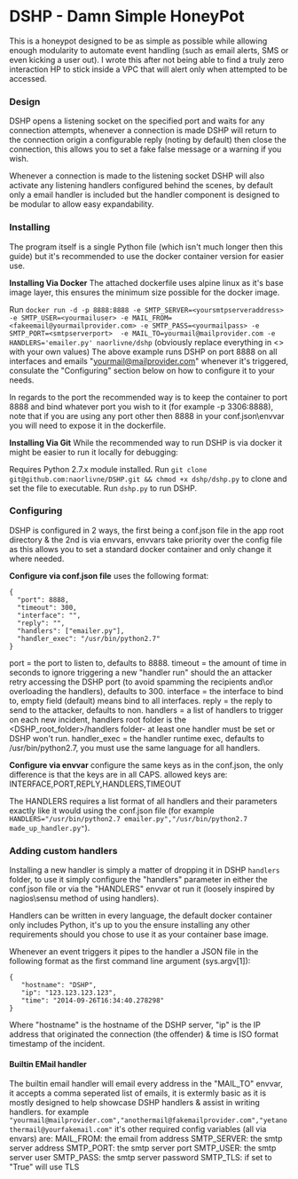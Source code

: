 # DSHP - Damn Simple HoneyPot

This is a honeypot designed to be as simple as possible while allowing enough modularity to automate event handling (such as email alerts, SMS or even kicking a user out).
I wrote this after not being able to find a truly zero interaction HP to stick inside a VPC that will alert only when attempted to be accessed.

### Design
DSHP opens a listening socket on the specified port and waits for any connection attempts, whenever a connection is made DSHP will return to the connection origin a configurable reply (noting by default) then close the connection, this allows you to set a fake false message or a warning if you wish.

Whenever a connection is made to the listening socket DSHP will also activate any listening handlers configured behind the scenes, by default only a email handler is included but the handler component is designed to be modular to allow easy expandability.

### Installing
The program itself is a single Python file (which isn't much longer then this guide) but it's recommended to use the  docker container version for easier use.

**Installing Via Docker**
The attached dockerfile uses alpine linux as it's base image layer, this ensures the minimum size possible for the docker image.

Run `docker run -d -p 8888:8888 -e SMTP_SERVER=<yoursmtpserveraddress> -e SMTP_USER=<yourmailuser> -e MAIL_FROM=<fakeemail@yourmailprovider.com> -e SMTP_PASS=<yourmailpass> -e SMTP_PORT=<smtpserverport>  -e MAIL_TO=yourmail@mailprovider.com -e HANDLERS='emailer.py' naorlivne/dshp`
(obviously replace everything in <> with your own values)
The above example runs DSHP on port 8888 on all interfaces and emails "yourmail@mailprovider.com" whenever it's triggered, consulate the "Configuring" section below on how to configure it to your needs.

In regards to the port the recommended way is to keep the container to port 8888 and bind whatever port you wish to it (for example -p 3306:8888), note that if you are using any port other then 8888 in your conf.json\envvar you will need to expose it in the dockerfile.

**Installing Via Git**
While the recommended way to run DSHP is via docker it might be easier to run it locally for debugging:

Requires Python 2.7.x module installed.
Run `git clone git@github.com:naorlivne/DSHP.git && chmod +x dshp/dshp.py` to clone and set the file to executable.
Run `dshp.py` to run DSHP.

### Configuring 
DSHP is configured in 2 ways, the first being a conf.json file in the app root directory & the 2nd is via envvars, envvars take priority over the config file as this allows you to set a standard docker container and only change it where needed.

**Configure via conf.json file**
uses the following format:

```
{
  "port": 8888,
  "timeout": 300,
  "interface": "",
  "reply": "",
  "handlers": ["emailer.py"],
  "handler_exec": "/usr/bin/python2.7"
}
```

port = the port to listen to, defaults to 8888.
timeout = the amount of time in seconds to ignore triggering a new "handler run" should the an attacker retry accessing the DSHP port (to avoid spamming the recipients and\or overloading the handlers), defaults to 300.
interface = the interface to bind to, empty field (default) means bind to all interfaces.
reply = the reply to send to the attacker, defaults to non.
handlers = a list of handlers to trigger on each new incident, handlers root folder is the <DSHP_root_folder>/handlers folder- at least one handler must be set or DSHP won't run.
handler_exec = the handler runtime exec, defaults to /usr/bin/python2.7, you must use the same language for all handlers.

**Configure via envvar**
configure the same keys as in the conf.json, the only difference is that the keys are in all CAPS.
allowed keys are: INTERFACE,PORT,REPLY,HANDLERS,TIMEOUT

The HANDLERS requires a list format of all handlers and their parameters exactly like it would using the conf.json file (for example `HANDLERS="/usr/bin/python2.7 emailer.py","/usr/bin/python2.7 made_up_handler.py"`).

### Adding custom handlers
Installing a new handler is simply a matter of dropping it in DSHP `handlers` folder, to use it simply configure the "handlers" parameter in either the conf.json file or via the "HANDLERS" envvar ot run it (loosely inspired by nagios\sensu method of using handlers).

Handlers can be written in every language, the default docker container only includes Python, it's up to you the ensure installing any other requirements should you chose to use it as your container base image.

Whenever an event triggers it pipes to the handler a JSON file in the following format as the first command line argument (sys.argv[1]):

```
{
   "hostname": "DSHP",
   "ip": "123.123.123.123",
   "time": "2014-09-26T16:34:40.278298"
}
```

Where "hostname" is the hostname of the DSHP server, "ip" is the IP address that originated the connection (the offender) & time is ISO format timestamp of the incident. 

#### Builtin EMail handler

The builtin email handler will email every address in the "MAIL_TO" envvar, it accepts a comma seperated list of emails, it is extermly basic as it is mostly designed to help showcase DSHP handlers & assist in writing handlers.
for example `"yourmail@mailprovider.com","anothermail@fakemailprovider.com","yetanothermail@yourfakemail.com"`
it's other required config variables (all via envars) are:
MAIL_FROM: the email from address
SMTP_SERVER: the smtp server address
SMTP_PORT: the smtp server port
SMTP_USER: the smtp server user
SMTP_PASS: the smtp server password
SMTP_TLS: if set to "True" will use TLS